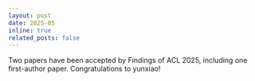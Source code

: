 ```yaml
---
layout: post
date: 2025-05
inline: true
related_posts: false
---
```


Two papers have been accepted by Findings of ACL 2025, including one first-author paper. Congratulations to yunxiao!
